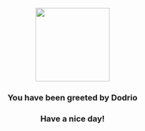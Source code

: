 <p align="center">
    <img src="https://raw.githubusercontent.com/PokeAPI/sprites/master/sprites/pokemon/85.png" width="150" height="150">
</p>
<h3 align="center">You have been greeted by  <b>Dodrio</b></h3>
<h3 align="center">Have a nice day!</h3>
